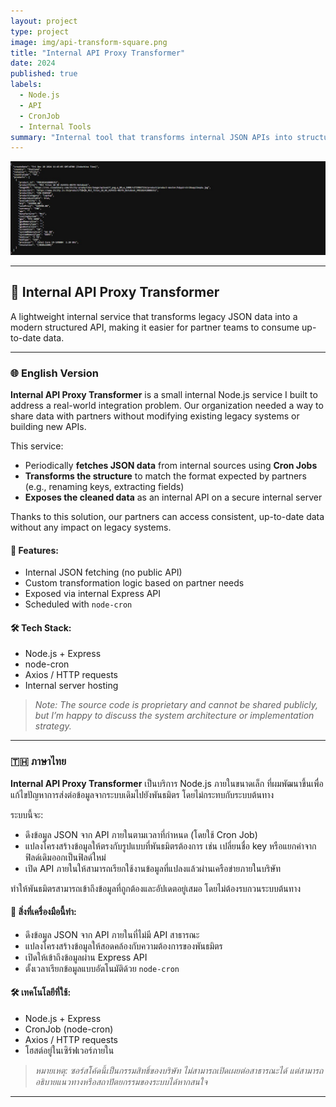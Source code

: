 ```yaml
---
layout: project
type: project
image: img/api-transform-square.png
title: "Internal API Proxy Transformer"
date: 2024
published: true
labels:
  - Node.js
  - API
  - CronJob
  - Internal Tools
summary: "Internal tool that transforms internal JSON APIs into structured formats based on partner requirements."
---
```


<img class="img-fluid" src="../img/api-thumb.png" alt="Internal API Proxy Transformer Preview" />

---

## 🧩 Internal API Proxy Transformer

A lightweight internal service that transforms legacy JSON data into a modern structured API, making it easier for partner teams to consume up-to-date data.

---

### 🌐 English Version

**Internal API Proxy Transformer** is a small internal Node.js service I built to address a real-world integration problem. Our organization needed a way to share data with partners without modifying existing legacy systems or building new APIs.

This service:
- Periodically **fetches JSON data** from internal sources using **Cron Jobs**
- **Transforms the structure** to match the format expected by partners (e.g., renaming keys, extracting fields)
- **Exposes the cleaned data** as an internal API on a secure internal server

Thanks to this solution, our partners can access consistent, up-to-date data without any impact on legacy systems.

#### 🔧 Features:
- Internal JSON fetching (no public API)
- Custom transformation logic based on partner needs
- Exposed via internal Express API
- Scheduled with `node-cron`

#### 🛠 Tech Stack:
- Node.js + Express  
- node-cron  
- Axios / HTTP requests  
- Internal server hosting

> *Note: The source code is proprietary and cannot be shared publicly, but I’m happy to discuss the system architecture or implementation strategy.*

---

### 🇹🇭 ภาษาไทย

**Internal API Proxy Transformer** เป็นบริการ Node.js ภายในขนาดเล็ก ที่ผมพัฒนาขึ้นเพื่อแก้ไขปัญหาการส่งต่อข้อมูลจากระบบเดิมไปยังพันธมิตร โดยไม่กระทบกับระบบต้นทาง

ระบบนี้จะ:
- ดึงข้อมูล JSON จาก API ภายในตามเวลาที่กำหนด (โดยใช้ Cron Job)
- แปลงโครงสร้างข้อมูลให้ตรงกับรูปแบบที่พันธมิตรต้องการ เช่น เปลี่ยนชื่อ key หรือแยกค่าจากฟิลด์เดิมออกเป็นฟิลด์ใหม่
- เปิด API ภายในให้สามารถเรียกใช้งานข้อมูลที่แปลงแล้วผ่านเครือข่ายภายในบริษัท

ทำให้พันธมิตรสามารถเข้าถึงข้อมูลที่ถูกต้องและอัปเดตอยู่เสมอ โดยไม่ต้องรบกวนระบบต้นทาง

#### 🔧 สิ่งที่เครื่องมือนี้ทำ:
- ดึงข้อมูล JSON จาก API ภายในที่ไม่มี API สาธารณะ
- แปลงโครงสร้างข้อมูลให้สอดคล้องกับความต้องการของพันธมิตร
- เปิดให้เข้าถึงข้อมูลผ่าน Express API
- ตั้งเวลาเรียกข้อมูลแบบอัตโนมัติด้วย `node-cron`

#### 🛠 เทคโนโลยีที่ใช้:
- Node.js + Express  
- CronJob (node-cron)  
- Axios / HTTP requests  
- โฮสต์อยู่ในเซิร์ฟเวอร์ภายใน

> *หมายเหตุ: ซอร์สโค้ดนี้เป็นกรรมสิทธิ์ของบริษัท ไม่สามารถเปิดเผยต่อสาธารณะได้ แต่สามารถอธิบายแนวทางหรือสถาปัตยกรรมของระบบได้หากสนใจ*

---


